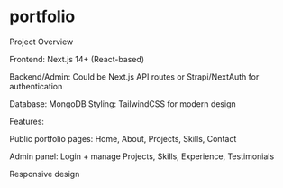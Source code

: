 # portfolio
Project Overview

Frontend: Next.js 14+ (React-based)

Backend/Admin: Could be Next.js API routes or Strapi/NextAuth for authentication

Database:  MongoDB 
Styling: TailwindCSS for modern design

Features:

Public portfolio pages: Home, About, Projects, Skills, Contact

Admin panel: Login + manage Projects, Skills, Experience, Testimonials

Responsive design
